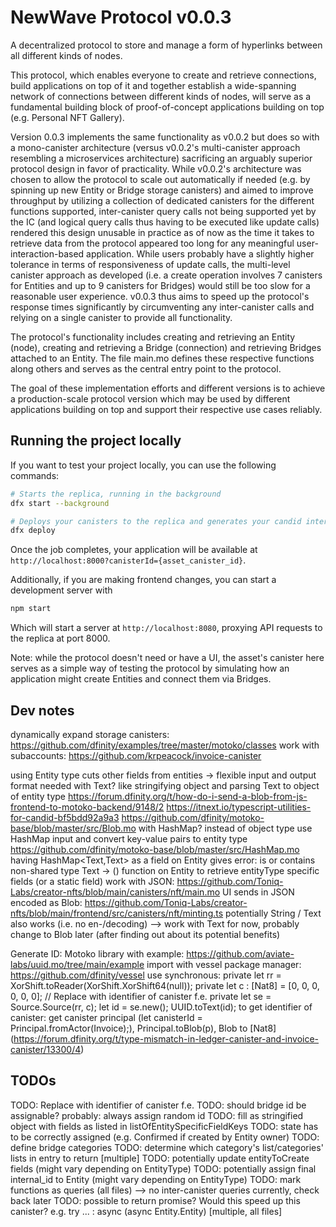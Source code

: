# NewWave Protocol v0.0.3

A decentralized protocol to store and manage a form of hyperlinks between all different kinds of nodes.

This protocol, which enables everyone to create and retrieve connections, build applications on top of it and together establish a wide-spanning network of connections between different kinds of nodes, will serve as a fundamental building block of proof-of-concept applications building on top (e.g. Personal NFT Gallery).

Version 0.0.3 implements the same functionality as v0.0.2 but does so with a mono-canister architecture (versus v0.0.2's multi-canister approach resembling a microservices architecture) sacrificing an arguably superior protocol design in favor of practicality. While v0.0.2's architecture was chosen to allow the protocol to scale out automatically if needed (e.g. by spinning up new Entity or Bridge storage canisters) and aimed to improve throughput by utilizing a collection of dedicated canisters for the different functions supported, inter-canister query calls not being supported yet by the IC (and logical query calls thus having to be executed like update calls) rendered this design unusable in practice as of now as the time it takes to retrieve data from the protocol appeared too long for any meaningful user-interaction-based application. While users probably have a slightly higher tolerance in terms of responsiveness of update calls, the multi-level canister approach as developed (i.e. a create operation involves 7 canisters for Entities and up to 9 canisters for Bridges) would still be too slow for a reasonable user experience. v0.0.3 thus aims to speed up the protocol's response times significantly by circumventing any inter-canister calls and relying on a single canister to provide all functionality.

The protocol's functionality includes creating and retrieving an Entity (node), creating and retrieving a Bridge (connection) and retrieving Bridges attached to an Entity. The file main.mo defines these respective functions along others and serves as the central entry point to the protocol. 

The goal of these implementation efforts and different versions is to achieve a production-scale protocol version which may be used by different applications building on top and support their respective use cases reliably.

## Running the project locally

If you want to test your project locally, you can use the following commands:

```bash
# Starts the replica, running in the background
dfx start --background

# Deploys your canisters to the replica and generates your candid interface
dfx deploy
```

Once the job completes, your application will be available at `http://localhost:8000?canisterId={asset_canister_id}`.

Additionally, if you are making frontend changes, you can start a development server with

```bash
npm start
```

Which will start a server at `http://localhost:8080`, proxying API requests to the replica at port 8000.

Note: while the protocol doesn't need or have a UI, the asset's canister here serves as a simple way of testing the protocol by simulating how an application might create Entities and connect them via Bridges.


## Dev notes

dynamically expand storage canisters: https://github.com/dfinity/examples/tree/master/motoko/classes
work with subaccounts: https://github.com/krpeacock/invoice-canister 

using Entity type cuts other fields from entities -> flexible input and output format needed
with Text? like stringifying object and parsing Text to object of entity type
https://forum.dfinity.org/t/how-do-i-send-a-blob-from-js-frontend-to-motoko-backend/9148/2
https://itnext.io/typescript-utilities-for-candid-bf5bdd92a9a3
https://github.com/dfinity/motoko-base/blob/master/src/Blob.mo
with HashMap? instead of object type use HashMap input and convert key-value pairs to entity type
https://github.com/dfinity/motoko-base/blob/master/src/HashMap.mo
having HashMap<Text,Text> as a field on Entity gives error: is or contains non-shared type Text -> ()
function on Entity to retrieve entityType specific fields (or a static field)
work with JSON: https://github.com/Toniq-Labs/creator-nfts/blob/main/canisters/nft/main.mo
UI sends in JSON encoded as Blob: https://github.com/Toniq-Labs/creator-nfts/blob/main/frontend/src/canisters/nft/minting.ts
potentially String / Text also works (i.e. no en-/decoding) --> work with Text for now, probably change to Blob later (after finding out about its potential benefits)

Generate ID:
Motoko library with example: https://github.com/aviate-labs/uuid.mo/tree/main/example
import with vessel package manager: https://github.com/dfinity/vessel
use synchronous:
private let rr = XorShift.toReader(XorShift.XorShift64(null));
	private let c : [Nat8] = [0, 0, 0, 0, 0, 0]; // Replace with identifier of canister f.e.
	private let se = Source.Source(rr, c);
    let id = se.new();
	UUID.toText(id); 
to get identifier of canister: get canister principal (let canisterId = Principal.fromActor(Invoice);), Principal.toBlob(p), Blob to [Nat8] (https://forum.dfinity.org/t/type-mismatch-in-ledger-canister-and-invoice-canister/13300/4)

## TODOs
TODO: Replace with identifier of canister f.e.
TODO: should bridge id be assignable? probably: always assign random id
TODO: fill as stringified object with fields as listed in listOfEntitySpecificFieldKeys
TODO: state has to be correctly assigned (e.g. Confirmed if created by Entity owner)
TODO: define bridge categories
TODO: determine which category's list/categories' lists in entry to return [multiple]
TODO: potentially update entityToCreate fields (might vary depending on EntityType)
TODO: potentially assign final internal_id to Entity (might vary depending on EntityType)
TODO: mark functions as queries (all files) --> no inter-canister queries currently, check back later
TODO: possible to return promise? Would this speed up this canister? e.g. try ... : async (async Entity.Entity) [multiple, all files]
